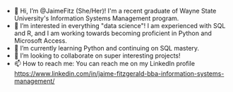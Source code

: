 - 👋 Hi, I’m @JaimeFitz (She/Her)! I'm a recent graduate of Wayne State University's Information Systems Management program. 
- 👀 I’m interested in everything "data science"! I am experienced with SQL and R, and I am working towards becoming proficient in Python and Microsoft Access.
- 🌱 I’m currently learning Python and continuing on SQL mastery.
- 💞️ I’m looking to collaborate on super interesting projects!
- 📫 How to reach me: You can reach me on my LinkedIn profile https://www.linkedin.com/in/jaime-fitzgerald-bba-information-systems-management/ 

